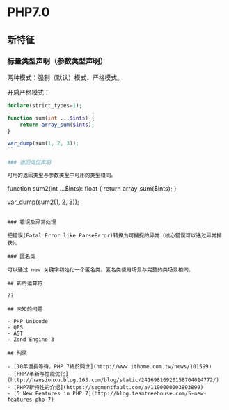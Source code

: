 # PHP7.0

## 新特征

### 标量类型声明（参数类型声明）

两种模式：强制（默认）模式、严格模式。

开启严格模式：

```php
declare(strict_types=1);
```

```php
function sum(int ...$ints) {
    return array_sum($ints);
}

var_dump(sum(1, 2, 3));
``

### 返回类型声明

可用的返回类型与参数类型中可用的类型相同。

```
function sum2(int ...$ints): float {
    return array_sum($ints);
}

var_dump(sum2(1, 2, 3));
```

### 错误及异常处理

把错误(Fatal Error like ParseError)转换为可捕捉的异常（核心错误可以通过异常捕获）。

### 匿名类

可以通过 new 关键字初始化一个匿名类。匿名类使用场景与完整的类场景相同。

## 新的运算符

??

## 未知的问题

- PHP Unicode
- QPS
- AST
- Zend Engine 3

## 附录

- [10年漫長等待，PHP 7終於問世](http://www.ithome.com.tw/news/101599)
- [PHP7革新与性能优化](http://hansionxu.blog.163.com/blog/static/24169810920158704014772/)
- [PHP7新特性的介绍](https://segmentfault.com/a/1190000003893899)
- [5 New Features in PHP 7](http://blog.teamtreehouse.com/5-new-features-php-7)


